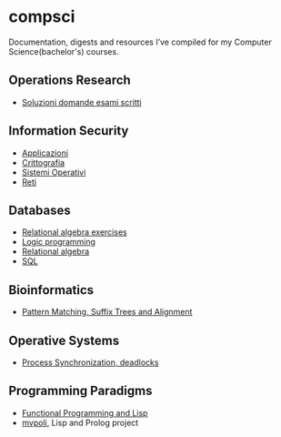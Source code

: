 # compsci

Documentation, digests and resources I’ve compiled for my Computer Science(bachelor's) courses.

## Operations Research
- [Soluzioni domande esami scritti](https://github.com/avivace/compsci/blob/master/operative-research/risposte.pdf)

## Information Security
- [Applicazioni](https://github.com/avivace/compsci/blob/master/sicurezza/1applicazioni.pdf)
- [Crittografia](https://github.com/avivace/compsci/blob/master/sicurezza/2crittografia.pdf)
- [Sistemi Operativi](https://github.com/avivace/compsci/blob/master/sicurezza/3sistemi_operativi.pdf)
- [Reti](https://github.com/avivace/compsci/blob/master/sicurezza/4reti.pdf)

## Databases
- [Relational algebra exercises](https://github.com/avivace/compsci/blob/master/databases/relational_algebra.md)
- [Logic programming](https://github.com/avivace/compsci/raw/master/databases/teoria_progLogica.pdf)
- [Relational algebra](https://github.com/avivace/compsci/blob/master/databases/teoria_AlgebraRelazionale.pdf)
- [SQL](https://github.com/avivace/compsci/blob/master/databases/teoria_SQL.pdf)

## Bioinformatics
- [Pattern Matching, Suffix Trees and Alignment](https://avivace.com/assets/bioinf_theory.pdf)

## Operative Systems
- [Process Synchronization, deadlocks](https://avivace.com/assets/OS.pdf)

## Programming Paradigms
- [Functional Programming and Lisp](https://avivace.com/assets/fp_lisp.pdf)
- [mvpoli](https://github.com/avivace/mvpoli), Lisp and Prolog project
